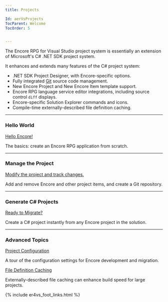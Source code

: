 ```yaml
---
title: Projects

Id: aerVsProjects
TocParent: Welcome
TocOrder: 5


---
```


The Encore RPG for Visual Studio project system is essentially an extension of Microsoft's C# .NET SDK project system.

It enhances and extends many features of the C# project system:
* .NET SDK Project Designer, with Encore-specific options.
* Fully integrated [Git](http://git-scm.org) source code management.
* New Encore Project and New Encore Item template support.
* Encore RPG language service editor integrations, including source control `diff` displays.
* Encore-specific Solution Explorer commands and icons.
* Compile-time externally-described file definition caching.

---
### Hello World

[Hello Encore!](ecrVsHelloWorld)

The basics: create an Encore RPG application from scratch.

---
### Manage the Project

[Modify the project and track changes.](ecrVsProjAddNewItem)

Add and remove Encore and other project items, and create a Git repository.

---
### Generate C# Projects

[Ready to Migrate?](ercVsPrjGenCSharp)

Create a C# project instantly from any Encore project in the solution.

---
### Advanced Topics

[Project Configuration](ecrVsProjConfig)

A tour of the configuration settings for Encore development and migration.

[File Definition Caching](ecrVsProjFileDefCaching)

Externally-described file caching can enhance build speed for large projects. 

{% include er4vs_foot_links.html %}
